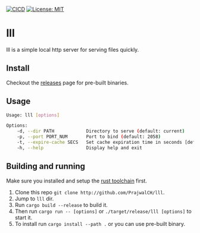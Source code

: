 [![CICD](https://github.com/PrajwalCH/lll/actions/workflows/CICD.yml/badge.svg?branch=main)](https://github.com/PrajwalCH/lll/actions/workflows/CICD.yml) [![License: MIT](https://img.shields.io/badge/License-MIT-yellow.svg)](https://opensource.org/licenses/MIT)

# lll

lll is a simple local http server for serving files quickly.

## Install

Checkout the [releases](https://github.com/PrajwalCH/lll/releases) page for pre-built binaries.

## Usage

```bash
Usage: lll [options]

Options:
    -d, --dir PATH            Directory to serve (default: current)
    -p, --port PORT_NUM       Port to bind (default: 2058)
    -t, --expire-cache SECS   Set cache expiration time in seconds [default: 86400 (1 day)]
    -h, --help                Display help and exit
```

## Building and running

Make sure you installed and setup the [rust toolchain](https://www.rust-lang.org/tools/install) first.

1. Clone this repo `git clone http://github.com/PrajwalCH/lll`.
2. Jump to `lll` dir.
3. Run `cargo build --release` to build it.
4. Then run `cargo run -- [options]` or `./target/release/lll [options]` to start it.
5. To install run `cargo install --path .` or you can use pre-built binary.

